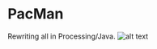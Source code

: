 # PacMan

Rewriting all in Processing/Java.
![alt text](https://i.postimg.cc/3wdF7BFW/pacman.png "Logo Title Text 1")
